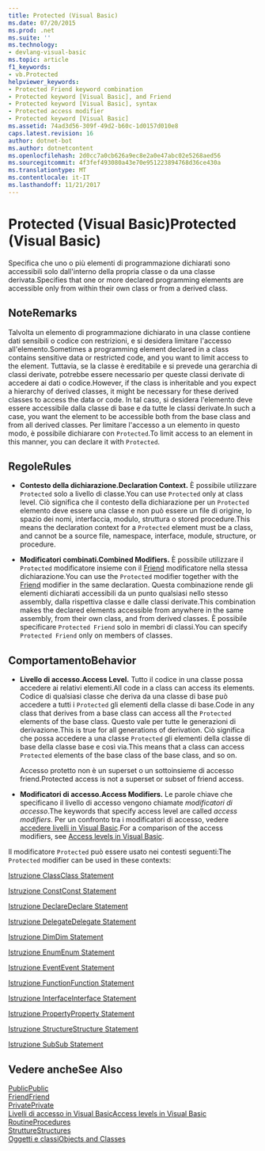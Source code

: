 ```yaml
---
title: Protected (Visual Basic)
ms.date: 07/20/2015
ms.prod: .net
ms.suite: ''
ms.technology:
- devlang-visual-basic
ms.topic: article
f1_keywords:
- vb.Protected
helpviewer_keywords:
- Protected Friend keyword combination
- Protected keyword [Visual Basic], and Friend
- Protected keyword [Visual Basic], syntax
- Protected access modifier
- Protected keyword [Visual Basic]
ms.assetid: 74ad3d56-309f-49d2-b60c-1d0157d010e8
caps.latest.revision: 16
author: dotnet-bot
ms.author: dotnetcontent
ms.openlocfilehash: 2d0cc7a0cb626a9ec8e2a0e47abc02e5268aed56
ms.sourcegitcommit: 4f3fef493080a43e70e951223894768d36ce430a
ms.translationtype: MT
ms.contentlocale: it-IT
ms.lasthandoff: 11/21/2017
---
```

# <a name="protected-visual-basic"></a><span data-ttu-id="1af5f-102">Protected (Visual Basic)</span><span class="sxs-lookup"><span data-stu-id="1af5f-102">Protected (Visual Basic)</span></span>
<span data-ttu-id="1af5f-103">Specifica che uno o più elementi di programmazione dichiarati sono accessibili solo dall'interno della propria classe o da una classe derivata.</span><span class="sxs-lookup"><span data-stu-id="1af5f-103">Specifies that one or more declared programming elements are accessible only from within their own class or from a derived class.</span></span>  
  
## <a name="remarks"></a><span data-ttu-id="1af5f-104">Note</span><span class="sxs-lookup"><span data-stu-id="1af5f-104">Remarks</span></span>  
 <span data-ttu-id="1af5f-105">Talvolta un elemento di programmazione dichiarato in una classe contiene dati sensibili o codice con restrizioni, e si desidera limitare l'accesso all'elemento.</span><span class="sxs-lookup"><span data-stu-id="1af5f-105">Sometimes a programming element declared in a class contains sensitive data or restricted code, and you want to limit access to the element.</span></span> <span data-ttu-id="1af5f-106">Tuttavia, se la classe è ereditabile e si prevede una gerarchia di classi derivate, potrebbe essere necessario per queste classi derivate di accedere ai dati o codice.</span><span class="sxs-lookup"><span data-stu-id="1af5f-106">However, if the class is inheritable and you expect a hierarchy of derived classes, it might be necessary for these derived classes to access the data or code.</span></span> <span data-ttu-id="1af5f-107">In tal caso, si desidera l'elemento deve essere accessibile dalla classe di base e da tutte le classi derivate.</span><span class="sxs-lookup"><span data-stu-id="1af5f-107">In such a case, you want the element to be accessible both from the base class and from all derived classes.</span></span> <span data-ttu-id="1af5f-108">Per limitare l'accesso a un elemento in questo modo, è possibile dichiarare con `Protected`.</span><span class="sxs-lookup"><span data-stu-id="1af5f-108">To limit access to an element in this manner, you can declare it with `Protected`.</span></span>  
  
## <a name="rules"></a><span data-ttu-id="1af5f-109">Regole</span><span class="sxs-lookup"><span data-stu-id="1af5f-109">Rules</span></span>  
  
-   <span data-ttu-id="1af5f-110">**Contesto della dichiarazione.**</span><span class="sxs-lookup"><span data-stu-id="1af5f-110">**Declaration Context.**</span></span> <span data-ttu-id="1af5f-111">È possibile utilizzare `Protected` solo a livello di classe.</span><span class="sxs-lookup"><span data-stu-id="1af5f-111">You can use `Protected` only at class level.</span></span> <span data-ttu-id="1af5f-112">Ciò significa che il contesto della dichiarazione per un `Protected` elemento deve essere una classe e non può essere un file di origine, lo spazio dei nomi, interfaccia, modulo, struttura o stored procedure.</span><span class="sxs-lookup"><span data-stu-id="1af5f-112">This means the declaration context for a `Protected` element must be a class, and cannot be a source file, namespace, interface, module, structure, or procedure.</span></span>  
  
-   <span data-ttu-id="1af5f-113">**Modificatori combinati.**</span><span class="sxs-lookup"><span data-stu-id="1af5f-113">**Combined Modifiers.**</span></span> <span data-ttu-id="1af5f-114">È possibile utilizzare il `Protected` modificatore insieme con il [Friend](../../../visual-basic/language-reference/modifiers/friend.md) modificatore nella stessa dichiarazione.</span><span class="sxs-lookup"><span data-stu-id="1af5f-114">You can use the `Protected` modifier together with the [Friend](../../../visual-basic/language-reference/modifiers/friend.md) modifier in the same declaration.</span></span> <span data-ttu-id="1af5f-115">Questa combinazione rende gli elementi dichiarati accessibili da un punto qualsiasi nello stesso assembly, dalla rispettiva classe e dalle classi derivate.</span><span class="sxs-lookup"><span data-stu-id="1af5f-115">This combination makes the declared elements accessible from anywhere in the same assembly, from their own class, and from derived classes.</span></span> <span data-ttu-id="1af5f-116">È possibile specificare `Protected Friend` solo in membri di classi.</span><span class="sxs-lookup"><span data-stu-id="1af5f-116">You can specify `Protected Friend` only on members of classes.</span></span>  
  
## <a name="behavior"></a><span data-ttu-id="1af5f-117">Comportamento</span><span class="sxs-lookup"><span data-stu-id="1af5f-117">Behavior</span></span>  
  
-   <span data-ttu-id="1af5f-118">**Livello di accesso.**</span><span class="sxs-lookup"><span data-stu-id="1af5f-118">**Access Level.**</span></span> <span data-ttu-id="1af5f-119">Tutto il codice in una classe possa accedere ai relativi elementi.</span><span class="sxs-lookup"><span data-stu-id="1af5f-119">All code in a class can access its elements.</span></span> <span data-ttu-id="1af5f-120">Codice di qualsiasi classe che deriva da una classe di base può accedere a tutti i `Protected` gli elementi della classe di base.</span><span class="sxs-lookup"><span data-stu-id="1af5f-120">Code in any class that derives from a base class can access all the `Protected` elements of the base class.</span></span> <span data-ttu-id="1af5f-121">Questo vale per tutte le generazioni di derivazione.</span><span class="sxs-lookup"><span data-stu-id="1af5f-121">This is true for all generations of derivation.</span></span> <span data-ttu-id="1af5f-122">Ciò significa che possa accedere a una classe `Protected` gli elementi della classe di base della classe base e così via.</span><span class="sxs-lookup"><span data-stu-id="1af5f-122">This means that a class can access `Protected` elements of the base class of the base class, and so on.</span></span>  
  
     <span data-ttu-id="1af5f-123">Accesso protetto non è un superset o un sottoinsieme di accesso friend.</span><span class="sxs-lookup"><span data-stu-id="1af5f-123">Protected access is not a superset or subset of friend access.</span></span>  
  
-   <span data-ttu-id="1af5f-124">**Modificatori di accesso.**</span><span class="sxs-lookup"><span data-stu-id="1af5f-124">**Access Modifiers.**</span></span> <span data-ttu-id="1af5f-125">Le parole chiave che specificano il livello di accesso vengono chiamate *modificatori di accesso*.</span><span class="sxs-lookup"><span data-stu-id="1af5f-125">The keywords that specify access level are called *access modifiers*.</span></span> <span data-ttu-id="1af5f-126">Per un confronto tra i modificatori di accesso, vedere [accedere livelli in Visual Basic](../../../visual-basic/programming-guide/language-features/declared-elements/access-levels.md).</span><span class="sxs-lookup"><span data-stu-id="1af5f-126">For a comparison of the access modifiers, see [Access levels in Visual Basic](../../../visual-basic/programming-guide/language-features/declared-elements/access-levels.md).</span></span>  
  
 <span data-ttu-id="1af5f-127">Il modificatore `Protected` può essere usato nei contesti seguenti:</span><span class="sxs-lookup"><span data-stu-id="1af5f-127">The `Protected` modifier can be used in these contexts:</span></span>  
  
 [<span data-ttu-id="1af5f-128">Istruzione Class</span><span class="sxs-lookup"><span data-stu-id="1af5f-128">Class Statement</span></span>](../../../visual-basic/language-reference/statements/class-statement.md)  
  
 [<span data-ttu-id="1af5f-129">Istruzione Const</span><span class="sxs-lookup"><span data-stu-id="1af5f-129">Const Statement</span></span>](../../../visual-basic/language-reference/statements/const-statement.md)  
  
 [<span data-ttu-id="1af5f-130">Istruzione Declare</span><span class="sxs-lookup"><span data-stu-id="1af5f-130">Declare Statement</span></span>](../../../visual-basic/language-reference/statements/declare-statement.md)  
  
 [<span data-ttu-id="1af5f-131">Istruzione Delegate</span><span class="sxs-lookup"><span data-stu-id="1af5f-131">Delegate Statement</span></span>](../../../visual-basic/language-reference/statements/delegate-statement.md)  
  
 [<span data-ttu-id="1af5f-132">Istruzione Dim</span><span class="sxs-lookup"><span data-stu-id="1af5f-132">Dim Statement</span></span>](../../../visual-basic/language-reference/statements/dim-statement.md)  
  
 [<span data-ttu-id="1af5f-133">Istruzione Enum</span><span class="sxs-lookup"><span data-stu-id="1af5f-133">Enum Statement</span></span>](../../../visual-basic/language-reference/statements/enum-statement.md)  
  
 [<span data-ttu-id="1af5f-134">Istruzione Event</span><span class="sxs-lookup"><span data-stu-id="1af5f-134">Event Statement</span></span>](../../../visual-basic/language-reference/statements/event-statement.md)  
  
 [<span data-ttu-id="1af5f-135">Istruzione Function</span><span class="sxs-lookup"><span data-stu-id="1af5f-135">Function Statement</span></span>](../../../visual-basic/language-reference/statements/function-statement.md)  
  
 [<span data-ttu-id="1af5f-136">Istruzione Interface</span><span class="sxs-lookup"><span data-stu-id="1af5f-136">Interface Statement</span></span>](../../../visual-basic/language-reference/statements/interface-statement.md)  
  
 [<span data-ttu-id="1af5f-137">Istruzione Property</span><span class="sxs-lookup"><span data-stu-id="1af5f-137">Property Statement</span></span>](../../../visual-basic/language-reference/statements/property-statement.md)  
  
 [<span data-ttu-id="1af5f-138">Istruzione Structure</span><span class="sxs-lookup"><span data-stu-id="1af5f-138">Structure Statement</span></span>](../../../visual-basic/language-reference/statements/structure-statement.md)  
  
 [<span data-ttu-id="1af5f-139">Istruzione Sub</span><span class="sxs-lookup"><span data-stu-id="1af5f-139">Sub Statement</span></span>](../../../visual-basic/language-reference/statements/sub-statement.md)  
  
## <a name="see-also"></a><span data-ttu-id="1af5f-140">Vedere anche</span><span class="sxs-lookup"><span data-stu-id="1af5f-140">See Also</span></span>  
 [<span data-ttu-id="1af5f-141">Public</span><span class="sxs-lookup"><span data-stu-id="1af5f-141">Public</span></span>](../../../visual-basic/language-reference/modifiers/public.md)  
 [<span data-ttu-id="1af5f-142">Friend</span><span class="sxs-lookup"><span data-stu-id="1af5f-142">Friend</span></span>](../../../visual-basic/language-reference/modifiers/friend.md)  
 [<span data-ttu-id="1af5f-143">Private</span><span class="sxs-lookup"><span data-stu-id="1af5f-143">Private</span></span>](../../../visual-basic/language-reference/modifiers/private.md)  
 [<span data-ttu-id="1af5f-144">Livelli di accesso in Visual Basic</span><span class="sxs-lookup"><span data-stu-id="1af5f-144">Access levels in Visual Basic</span></span>](../../../visual-basic/programming-guide/language-features/declared-elements/access-levels.md)  
 [<span data-ttu-id="1af5f-145">Routine</span><span class="sxs-lookup"><span data-stu-id="1af5f-145">Procedures</span></span>](../../../visual-basic/programming-guide/language-features/procedures/index.md)  
 [<span data-ttu-id="1af5f-146">Strutture</span><span class="sxs-lookup"><span data-stu-id="1af5f-146">Structures</span></span>](../../../visual-basic/programming-guide/language-features/data-types/structures.md)  
 [<span data-ttu-id="1af5f-147">Oggetti e classi</span><span class="sxs-lookup"><span data-stu-id="1af5f-147">Objects and Classes</span></span>](../../../visual-basic/programming-guide/language-features/objects-and-classes/index.md)
